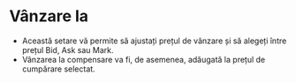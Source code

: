 # **Vânzare la**

- Această setare vă permite să ajustați prețul de vânzare și să alegeți între prețul Bid, Ask sau Mark.
- Vânzarea la compensare va fi, de asemenea, adăugată la prețul de cumpărare selectat.
